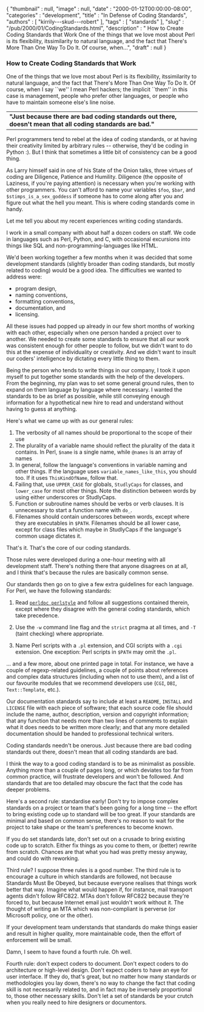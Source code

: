 {
   "thumbnail" : null,
   "image" : null,
   "date" : "2000-01-12T00:00:00-08:00",
   "categories" : "development",
   "title" : "In Defense of Coding Standards",
   "authors" : [
      "kirrily---skud---robert"
   ],
   "tags" : [
      "standards"
   ],
   "slug" : "/pub/2000/01/CodingStandards.html",
   "description" : " How to Create Coding Standards that Work One of the things that we love most about Perl is its flexibility, itssimilarity to natural language, and the fact that There's More Than One Way To Do It. Of course, when...",
   "draft" : null
}



### How to Create Coding Standards that Work

One of the things that we love most about Perl is its flexibility, itssimilarity to natural language, and the fact that There's More Than One Way To Do It. Of course, when I say \`\`we'' I mean Perl hackers; the implicit \`\`them'' in this case is management, people who prefer other languages, or people who have to maintain someone else's line noise.

|                                                                                                              |
|--------------------------------------------------------------------------------------------------------------|
| **"Just because there are bad coding standards out there, doesn't mean that all coding standards are bad."** |

Perl programmers tend to rebel at the idea of coding standards, or at having their creativity limited by arbitrary rules -- otherwise, they'd be coding in Python :). But I think that sometimes a little bit of consistency can be a good thing.

As Larry himself said in one of his State of the Onion talks, three virtues of coding are Diligence, Patience and Humility. Diligence (the opposite of Laziness, if you're paying attention) is necessary when you're working with other programmers. You can't afford to name your variables `$foo`, `$bar`, and `$stimps_is_a_sex_goddess` if someone has to come along after you and figure out what the hell you meant. This is where coding standards come in handy.

Let me tell you about my recent experiences writing coding standards.

I work in a small company with about half a dozen coders on staff. We code in languages such as Perl, Python, and C, with occasional excursions into things like SQL and non-programming-languages like HTML.

We'd been working together a few months when it was decided that some development standards (slightly broader than coding standards, but mostly related to coding) would be a good idea. The difficulties we wanted to address were:

-   program design,
-   naming conventions,
-   formatting conventions,
-   documentation, and
-   licensing.

All these issues had popped up already in our few short months of working with each other, especially when one person handed a project over to another. We needed to create some standards to ensure that all our work was consistent enough for other people to follow, but we didn't want to do this at the expense of individuality or creativity. And we didn't want to insult our coders' intelligence by dictating every little thing to them.

Being the person who tends to write things in our company, I took it upon myself to put together some standards with the help of the developers. From the beginning, my plan was to set some general ground rules, then to expand on them language by language where necessary. I wanted the standards to be as brief as possible, while still conveying enough information for a hypothetical new hire to read and understand without having to guess at anything.

Here's what we came up with as our general rules:

1.  The verbosity of all names should be proportional to the scope of their use
2.  The plurality of a variable name should reflect the plurality of the data it contains. In Perl, `$name` is a single name, while `@names` is an array of names
3.  In general, follow the language's conventions in variable naming and other things. If the language uses `variable_names_like_this`, you should too. If it uses `ThisKindOfName`, follow that.
4.  Failing that, use `UPPER_CASE` for globals, `StudlyCaps` for classes, and `lower_case` for most other things. Note the distinction between words by using either underscores or StudlyCaps.
5.  Function or subroutine names should be verbs or verb clauses. It is unnecessary to start a function name with `do_`.
6.  Filenames should contain underscores between words, except where they are executables in `$PATH`. Filenames should be all lower case, except for class files which maybe in StudlyCaps if the language's common usage dictates it.

That's it. That's the core of our coding standards.

Those rules were developed during a one-hour meeting with all development staff. There's nothing there that anyone disagrees on at all, and I think that's because the rules are basically common sense.

Our standards then go on to give a few extra guidelines for each language. For Perl, we have the following standards:

1. Read [`perldoc perlstyle`](/pub/doc/manual/html/pod/perlstyle.html) and follow all suggestions contained therein, except where they disagree with the general coding standards, which take precedence.

2. Use the `-w` command line flag and the `strict` pragma at all times, and `-T` (taint checking) where appropriate.

3. Name Perl scripts with a `.pl` extension, and CGI scripts with a `.cgi` extension. One exception: Perl scripts in `$PATH` may omit the `.pl`.

... and a few more, about one printed page in total. For instance, we have a couple of regexp-related guidelines, a couple of points about references and complex data structures (including when not to use them), and a list of our favourite modules that we recommend developers use (`CGI`, `DBI`, `Text::Template`, etc.).

Our documentation standards say to include at least a `README`, `INSTALL` and `LICENSE` file with each piece of software; that each source code file should include the name, author, description, version and copyright information; that any function that needs more than two lines of comments to explain what it does needs to be written more clearly; and that any more detailed documentation should be handed to professional technical writers.

Coding standards needn't be onerous. Just because there are bad coding standards out there, doesn't mean that all coding standards are bad.

I think the way to a good coding standard is to be as minimalist as possible. Anything more than a couple of pages long, or which deviates too far from common practice, will frustrate developers and won't be followed. And standards that are too detailed may obscure the fact that the code has deeper problems.

Here's a second rule: standardise early! Don't try to impose complex standards on a project or team that's been going for a long time -- the effort to bring existing code up to standard will be too great. If your standards are minimal and based on common sense, there's no reason to wait for the project to take shape or the team's preferences to become known.

If you do set standards late, don't set out on a crusade to bring existing code up to scratch. Either fix things as you come to them, or (better) rewrite from scratch. Chances are that what you had was pretty messy anyway, and could do with reworking.

Third rule? I suppose three rules is a good number. The third rule is to encourage a culture in which standards are followed, not because Standards Must Be Obeyed, but because everyone realises that things work better that way. Imagine what would happen if, for instance, mail transport agents didn't follow RFC822. MTAs don't follow RFC822 because they're forced to, but because Internet email just wouldn't work without it. The thought of writing an MTA which was non-compliant is perverse (or Microsoft policy, one or the other).

If your development team understands that standards do make things easier and result in higher quality, more maintainable code, then the effort of enforcement will be small.

Damn, I seem to have found a fourth rule. Oh well.

Fourth rule: don't expect coders to document. Don't expect coders to do architecture or high-level design. Don't expect coders to have an eye for user interface. If they do, that's great, but no matter how many standards or methodologies you lay down, there's no way to change the fact that coding skill is not necessarily related to, and in fact may be inversely proportional to, those other necessary skills. Don't let a set of standards be your crutch when you really need to hire designers or documentors.
